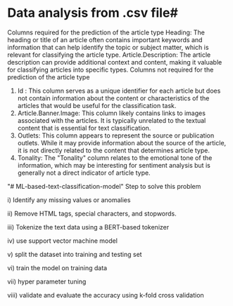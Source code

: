 # Data analysis from .csv file#
Columns required for the prediction of the article type
Heading: The heading or title of an article often contains important keywords and information that can help identify the topic or subject matter, which is relevant for classifying the article type.
Article.Description: The article description can provide additional context and content, making it valuable for classifying articles into specific types.
Columns not required for the prediction of the article type
1. Id : This column serves as a unique identifier for each article but does not contain information about the content or characteristics of the articles that would be useful for the classification task.
2. Article.Banner.Image: This column likely contains links to images associated with the articles. It is typically unrelated to the textual content that is essential for text classification.
3. Outlets: This column appears to represent the source or publication outlets. While it may provide information about the source of the article, it is not directly related to the content that determines article type.
4. Tonality: The "Tonality" column relates to the emotional tone of the information, which may be interesting for sentiment analysis but is generally not a direct indicator of article type.

"# ML-based-text-classification-model" 
Step to solve this problem

i) Identify any missing values or anomalies

ii) Remove HTML tags, special characters, and stopwords.

iii) Tokenize the text data using a BERT-based tokenizer

iv) use support vector machine model

v) split the dataset into training and testing set

vi) train the model on training data

vii) hyper parameter tuning

viii) validate and evaluate the accuracy using k-fold cross validation
